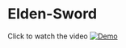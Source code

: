 # Elden-Sword
 
Click to watch the video
[![Demo](https://img.youtube.com/vi/hyTq5NRV-cU/0.jpg)](https://www.youtube.com/shorts/hyTq5NRV-cU)
